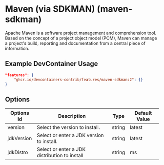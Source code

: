 
# Maven (via SDKMAN) (maven-sdkman)

Apache Maven is a software project management and comprehension tool. Based on
the concept of a project object model (POM), Maven can manage a project's build,
reporting and documentation from a central piece of information.

## Example DevContainer Usage

```json
"features": {
    "ghcr.io/devcontainers-contrib/features/maven-sdkman:2": {}
}
```

## Options

| Options Id | Description | Type | Default Value |
|-----|-----|-----|-----|
| version | Select the version to install. | string | latest |
| jdkVersion | Select or enter a JDK version to install. | string | latest |
| jdkDistro | Select or enter a JDK distribution to install | string | ms |


